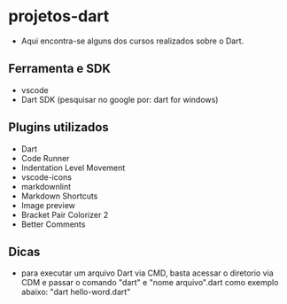 # projetos-dart

- Aqui encontra-se alguns dos cursos realizados sobre o Dart.


## Ferramenta e SDK

- vscode
- Dart SDK (pesquisar no google por: dart for windows)


## Plugins utilizados

- Dart
- Code Runner
- Indentation Level Movement
- vscode-icons
- markdownlint
- Markdown Shortcuts
- Image preview
- Bracket Pair Colorizer 2
- Better Comments


## Dicas

- para executar um arquivo Dart via CMD, basta acessar o diretorio via CDM e passar o comando "dart" e "nome arquivo".dart como exemplo abaixo:
    "dart hello-word.dart"